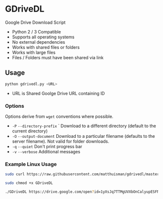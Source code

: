 # GDriveDL

Google Drive Download Script

-   Python 2 / 3 Compatible
-   Supports all operating systems
-   No external dependencies
-   Works with shared files or folders
-   Works with large files
-   Files / Folders must have been shared via link

## Usage

```bash
python gdrivedl.py <URL>
```
-   URL is Shared Goolge Drive URL containing ID

### Options
Options derive from `wget` conventions where possible.

- `-P` `--directory-prefix` <DIRECTORY>` Download to a different directory
  (default to the current directory)
- `-O` `--output-document` Download to a particular filename (defaults to the
  server filename). Not valid for folder downloads.
- `-q` `--quiet` Don't print progress bar
- `-v` `--verbose` Additional messages

### Example Linux Usage

```bash
sudo curl https://raw.githubusercontent.com/matthuisman/gdrivedl/master/gdrivedl.py --output GDriveDL

sudo chmod +x GDriveDL

./GDriveDL https://drive.google.com/open?id=1yXsJq7TTMgUVXbOnCalyupESFN-tm2nc -P ./some_folder
```

